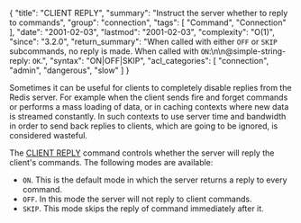 {
  "title": "CLIENT REPLY",
  "summary": "Instruct the server whether to reply to commands",
  "group": "connection",
  "tags": [
    "Command",
    "Connection"
  ],
  "date": "2001-02-03",
  "lastmod": "2001-02-03",
  "complexity": "O(1)",
  "since": "3.2.0",
  "return_summary": "When called with either `OFF` or `SKIP` subcommands, no reply is made. When called with `ON`:\n\n@simple-string-reply: `OK`.",
  "syntax": "ON|OFF|SKIP",
  "acl_categories": [
    "connection",
    "admin",
    "dangerous",
    "slow"
  ]
}

Sometimes it can be useful for clients to completely disable replies from the Redis server. For example when the client sends fire and forget commands or performs a mass loading of data, or in caching contexts where new data is streamed constantly. In such contexts to use server time and bandwidth in order to send back replies to clients, which are going to be ignored, is considered wasteful.

The [CLIENT REPLY](/commands/client-reply) command controls whether the server will reply the client's commands. The following modes are available:

* `ON`. This is the default mode in which the server returns a reply to every command.
* `OFF`. In this mode the server will not reply to client commands.
* `SKIP`. This mode skips the reply of command immediately after it.

